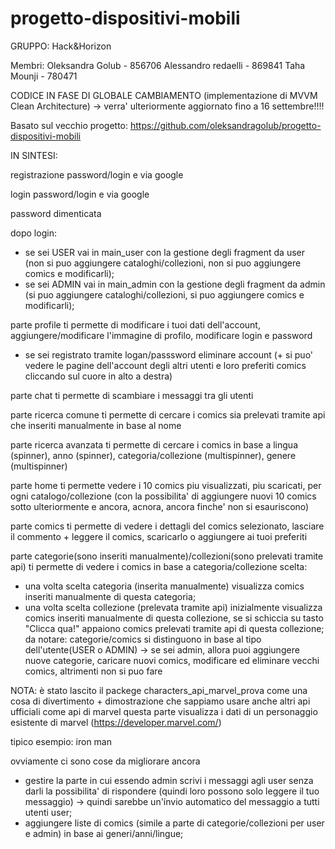 # progetto-dispositivi-mobili
GRUPPO: Hack&Horizon

Membri: 
Oleksandra Golub - 856706
Alessandro redaelli - 869841
Taha Mounji - 780471

CODICE IN FASE DI GLOBALE CAMBIAMENTO (implementazione di MVVM Clean Architecture) -> verra' ulteriormente aggiornato fino a 16 settembre!!!!

Basato sul vecchio progetto: https://github.com/oleksandragolub/progetto-dispositivi-mobili

IN SINTESI:

registrazione password/login e via google 

login password/login e via google

password dimenticata

dopo login:
- se sei USER vai in main_user con la gestione degli fragment da user (non si puo aggiungere cataloghi/collezioni, non si puo aggiungere comics e modificarli); 
- se sei ADMIN vai in main_admin con la gestione degli fragment da admin (si puo aggiungere cataloghi/collezioni, si puo aggiungere comics e modificarli); 

parte profile ti permette di modificare i tuoi dati dell'account, aggiungere/modificare l'immagine di profilo, modificare login e password 
+ se sei registrato tramite logan/passsword eliminare account 
(+ si puo' vedere le pagine dell'account degli altri utenti e loro preferiti comics cliccando sul cuore in alto a destra)

parte chat ti permette di scambiare i messaggi tra gli utenti 

parte ricerca comune ti permette di cercare i comics sia prelevati tramite api che inseriti manualmente in base al nome 

parte ricerca avanzata ti permette di cercare i comics in base a lingua (spinner), anno (spinner), categoria/collezione (multispinner), genere (multispinner)

parte home ti permette vedere i 10 comics piu visualizzati, piu scaricati, per ogni catalogo/collezione (con la possibilita' di aggiungere nuovi 10 comics sotto ulteriormente e ancora, acnora, ancora finche' non si esauriscono)

parte comics ti permette di vedere i dettagli del comics selezionato, lasciare il commento + leggere il comics, scaricarlo o aggiungere ai tuoi preferiti 

parte categorie(sono inseriti manualmente)/collezioni(sono prelevati tramite api) ti permette di vedere i comics in base a categoria/collezione scelta:
- una volta scelta categoria (inserita manualmente) visualizza comics inseriti manualmente di questa categoria;
- una volta scelta collezione (prelevata tramite api) inizialmente visualizza comics inseriti manualmente di questa collezione, se si schiccia su tasto "Clicca qua!" appaiono comics prelevati tramite api di questa collezione; 
da notare: categorie/comics si distinguono in base al tipo dell'utente(USER o ADMIN) -> se sei admin, allora puoi aggiungere nuove categorie, caricare nuovi comics, modificare ed eliminare vecchi comics, altrimenti non si puo fare

NOTA:
è stato lascito il packege characters_api_marvel_prova come una cosa di divertimento + dimostrazione che sappiamo usare anche altri api ufficiali come api di marvel
questa parte visualizza i dati di un personaggio esistente di marvel (https://developer.marvel.com/)

tipico esempio: iron man

ovviamente ci sono cose da migliorare ancora 
- gestire la parte in cui essendo admin scrivi i messaggi agli user senza darli la possibilita' di rispondere (quindi loro possono solo leggere il tuo messaggio) -> quindi sarebbe un'ínvio automatico del messaggio a tutti utenti user;
- aggiungere liste di comics (simile a parte di categorie/collezioni per user e admin) in base ai generi/anni/lingue;
